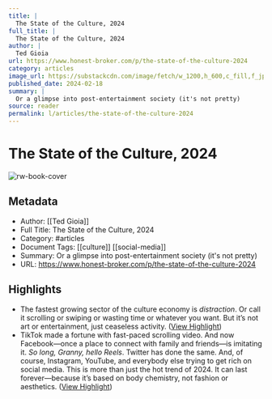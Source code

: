 ```yaml
---
title: |
  The State of the Culture, 2024
full_title: |
  The State of the Culture, 2024
author: |
  Ted Gioia
url: https://www.honest-broker.com/p/the-state-of-the-culture-2024
category: articles
image_url: https://substackcdn.com/image/fetch/w_1200,h_600,c_fill,f_jpg,q_auto:good,fl_progressive:steep,g_auto/https%3A%2F%2Fsubstack-post-media.s3.amazonaws.com%2Fpublic%2Fimages%2F31da5437-4de0-4b3e-9c04-5e10d1a59431_1444x996.png
published_date: 2024-02-18
summary: |
  Or a glimpse into post-entertainment society (it's not pretty)
source: reader
permalink: l/articles/the-state-of-the-culture-2024
---
```

# The State of the Culture, 2024

![rw-book-cover](https://substackcdn.com/image/fetch/w_1200,h_600,c_fill,f_jpg,q_auto:good,fl_progressive:steep,g_auto/https%3A%2F%2Fsubstack-post-media.s3.amazonaws.com%2Fpublic%2Fimages%2F31da5437-4de0-4b3e-9c04-5e10d1a59431_1444x996.png)

## Metadata
- Author: [[Ted Gioia]]
- Full Title: The State of the Culture, 2024
- Category: #articles
- Document Tags: [[culture]] [[social-media]] 
- Summary: Or a glimpse into post-entertainment society (it's not pretty)
- URL: https://www.honest-broker.com/p/the-state-of-the-culture-2024

## Highlights
- The fastest growing sector of the culture economy is *distraction*. Or call it scrolling or swiping or wasting time or whatever you want. But it’s not art or entertainment, just ceaseless activity. ([View Highlight](https://read.readwise.io/read/01jb4t0cfr1cvm702dn3nfcqar))
- TikTok made a fortune with fast-paced scrolling video. And now Facebook—once a place to connect with family and friends—is imitating it. *So long, Granny, hello Reels*. Twitter has done the same. And, of course, Instagram, YouTube, and everybody else trying to get rich on social media.
  This is more than just the hot trend of 2024. It can last forever—because it’s based on body chemistry, not fashion or aesthetics. ([View Highlight](https://read.readwise.io/read/01jb4t18n4xpwv3yx4qr6wbfbz))


